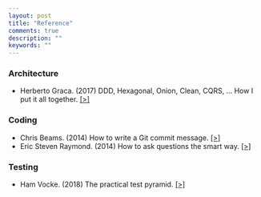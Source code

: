```yaml
---
layout: post
title: "Reference"
comments: true
description: ""
keywords: ""
---
```


### Architecture

- Herberto Graca. (2017) DDD, Hexagonal, Onion, Clean, CQRS, … How I put it all together. [[>]](https://herbertograca.com/2017/11/16/explicit-architecture-01-ddd-hexagonal-onion-clean-cqrs-how-i-put-it-all-together/)

### Coding

- Chris Beams. (2014) How to write a Git commit message. [[>]](https://chris.beams.io/posts/git-commit/)
- Eric Steven Raymond. (2014) How to ask questions the smart way. [[>]](http://catb.org/~esr/faqs/smart-questions.html)

### Testing

- Ham Vocke. (2018) The practical test pyramid. [[>]](https://martinfowler.com/articles/practical-test-pyramid.html)